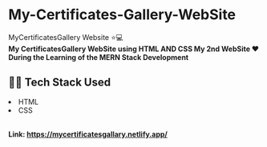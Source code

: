 # My-Certificates-Gallery-WebSite
MyCertificatesGallery Website ⭐💻 <br>
<b>My CertificatesGallery WebSite using HTML AND CSS My 2nd WebSite ❤️ During the Learning of the MERN Stack Development</b>

## 👨‍💻 Tech Stack Used
<li>HTML</li>
<li>CSS</li>
<br>

<b>Link: https://mycertificatesgallary.netlify.app/</b>

